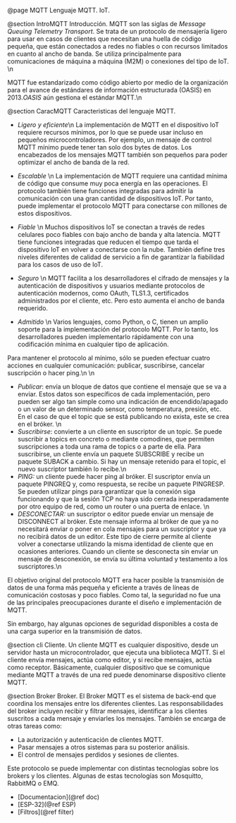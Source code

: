 @page MQTT Lenguaje MQTT. IoT.

@section IntroMQTT Introducción.
MQTT son las siglas de *Message Queuing Telemetry Transport*. Se trata de un protocolo de mensajería ligero para usar en casos de clientes que necesitan una huella de código pequeña, que están conectados a redes no fiables o con recursos limitados en cuanto al ancho de banda. Se utiliza principalmente para comunicaciones de máquina a máquina (M2M) o conexiones del tipo de IoT. \n

MQTT fue estandarizado como código abierto por medio de la organización para el avance de estándares de información estructurada (OASIS) en 2013.*OASIS* aún gestiona el estándar MQTT.\n

@section CaracMQTT Caracteristicas del lenguaje MQTT.

* *Ligero y eficiente*\n
La implementación de MQTT en el dispositivo IoT requiere recursos mínimos, por lo que se puede usar incluso en pequeños microcontroladores. Por ejemplo, un mensaje de control MQTT mínimo puede tener tan solo dos bytes de datos. Los encabezados de los mensajes MQTT también son pequeños para poder optimizar el ancho de banda de la red.

* *Escalable* \n
La implementación de MQTT requiere una cantidad mínima de código que consume muy poca energía en las operaciones. El protocolo también tiene funciones integradas para admitir la comunicación con una gran cantidad de dispositivos IoT. Por tanto, puede implementar el protocolo MQTT para conectarse con millones de estos dispositivos.

* *Fiable* \n
Muchos dispositivos IoT se conectan a través de redes celulares poco fiables con bajo ancho de banda y alta latencia. MQTT tiene funciones integradas que reducen el tiempo que tarda el dispositivo IoT en volver a conectarse con la nube. También define tres niveles diferentes de calidad de servicio a fin de garantizar la fiabilidad para los casos de uso de IoT.

* *Seguro* \n
MQTT facilita a los desarrolladores el cifrado de mensajes y la autenticación de dispositivos y usuarios mediante protocolos de autenticación modernos, como OAuth, TLS1.3, certificados administrados por el cliente, etc. Pero esto aumenta el ancho de banda requerido.

* *Admitido* \n
Varios lenguajes, como Python, o C, tienen un amplio soporte para la implementación del protocolo MQTT. Por lo tanto, los desarrolladores pueden implementarlo rápidamente con una codificación mínima en cualquier tipo de aplicación.

Para mantener el protocolo al mínimo, sólo se pueden efectuar cuatro acciones en cualquier comunicación: publicar, suscribirse, cancelar suscripción o hacer ping.\n \n

* *Publicar*: envía un bloque de datos que contiene el mensaje que se va a enviar. Estos datos son específicos de cada implementación, pero pueden ser algo tan simple como una indicación de encendido/apagado o un valor de un determinado sensor, como temperatura, presión, etc. En el caso de que el topic que se está publicando no exista, este se crea en el bróker. \n
* *Suscribirse*: convierte a un cliente en suscriptor de un topic. Se puede suscribir a topics en concreto o mediante comodines, que permiten suscripciones a toda una rama de topics o a parte de ella. Para suscribirse, un cliente envía un paquete SUBSCRIBE y recibe un paquete SUBACK a cambio. Si hay un mensaje retenido para el topic, el nuevo suscriptor también lo recibe.\n
* *PING:* un cliente puede hacer ping al bróker. El suscriptor envía un paquete PINGREQ y, como respuesta, se recibe un paquete PINGRESP. Se pueden utilizar pings para garantizar que la conexión siga funcionando y que la sesión TCP no haya sido cerrada inesperadamente por otro equipo de red, como un router o una puerta de enlace. \n
* *DESCONECTAR:* un suscriptor o editor puede enviar un mensaje de DISCONNECT al bróker. Este mensaje informa al bróker de que ya no necesitará enviar o poner en cola mensajes para un suscriptor y que ya no recibirá datos de un editor. Este tipo de cierre permite al cliente volver a conectarse utilizando la misma identidad de cliente que en ocasiones anteriores. Cuando un cliente se desconecta sin enviar un mensaje de desconexión, se envía su última voluntad y testamento a los suscriptores.\n

El objetivo original del protocolo MQTT era hacer posible la transmisión de datos de una forma más pequeña y eficiente a través de líneas de comunicación costosas y poco fiables. Como tal, la seguridad no fue una de las principales preocupaciones durante el diseño e implementación de MQTT.

Sin embargo, hay algunas opciones de seguridad disponibles a costa de una carga superior en la transmisión de datos.

@section cli Cliente.
Un cliente MQTT es cualquier dispositivo, desde un servidor hasta un microcontrolador, que ejecuta una biblioteca MQTT. Si el cliente envía mensajes, actúa como editor, y si recibe mensajes, actúa como receptor. Básicamente, cualquier dispositivo que se comunique mediante MQTT a través de una red puede denominarse dispositivo cliente MQTT.


@section Broker Broker.
El Broker MQTT es el sistema de back-end que coordina los mensajes entre los diferentes clientes. Las responsabilidades del broker incluyen recibir y filtrar mensajes, identificar a los clientes suscritos a cada mensaje y enviarles los mensajes. También se encarga de otras tareas como:

* La autorización y autenticación de clientes MQTT.
* Pasar mensajes a otros sistemas para su posterior análisis.
* El control de mensajes perdidos y sesiones de clientes.

Este protocolo se puede implementar con distintas tecnologías sobre los brokers y los clientes. Algunas de estas tecnologías son Mosquitto, RabbitMQ o EMQ.



* [Documentacion](@ref doc)
* [ESP-32](@ref ESP)
* [Filtros](@ref filter)
